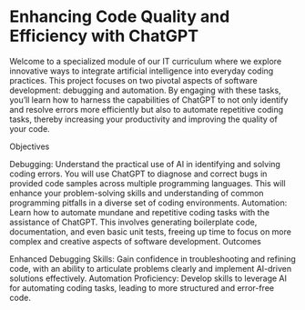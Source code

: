 # Enhancing Code Quality and Efficiency with ChatGPT

Welcome to a specialized module of our IT curriculum where we explore innovative ways to integrate artificial intelligence into everyday coding practices.
This project focuses on two pivotal aspects of software development: debugging and automation. By engaging with these tasks, you’ll learn how to harness the capabilities of ChatGPT to not only identify and resolve errors more efficiently but also to automate repetitive coding tasks, thereby increasing your productivity and improving the quality of your code.

Objectives

Debugging: Understand the practical use of AI in identifying and solving coding errors. You will use ChatGPT to diagnose and correct bugs in provided code samples across multiple programming languages. This will enhance your problem-solving skills and understanding of common programming pitfalls in a diverse set of coding environments.
Automation: Learn how to automate mundane and repetitive coding tasks with the assistance of ChatGPT. This involves generating boilerplate code, documentation, and even basic unit tests, freeing up time to focus on more complex and creative aspects of software development.
Outcomes

Enhanced Debugging Skills: Gain confidence in troubleshooting and refining code, with an ability to articulate problems clearly and implement AI-driven solutions effectively.
Automation Proficiency: Develop skills to leverage AI for automating coding tasks, leading to more structured and error-free code.